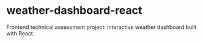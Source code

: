 # weather-dashboard-react
Frontend technical assessment project: interactive weather dashboard built with React.
